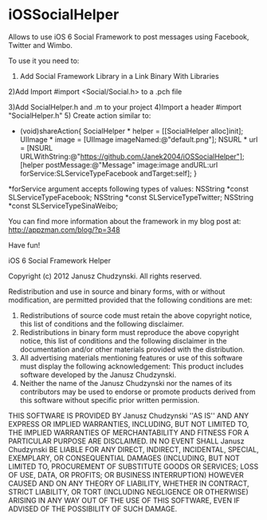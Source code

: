 iOSSocialHelper
===============

Allows to use iOS 6 Social Framework to post messages using Facebook, Twitter and Wimbo.

To use it you need to:
1) Add Social Framework Library in a Link Binary With Libraries

2)Add Import  #import <Social/Social.h> to a .pch file 

3)Add SocialHelper.h and .m to your project
4)Import a header #import "SocialHelper.h"
5) Create action similar to:
- (void)shareAction{
    SocialHelper * helper = [[SocialHelper alloc]init];
    UIImage * image = [UIImage imageNamed:@"default.png"];
    NSURL *  url = [NSURL URLWithString:@"https://github.com/Janek2004/iOSSocialHelper"];
    [helper postMessage:@"Message" image:image  andURL:url forService:SLServiceTypeFacebook andTarget:self];
}


*forService argument accepts following types of values:
NSString *const SLServiceTypeFacebook;
NSString *const SLServiceTypeTwitter;
NSString *const SLServiceTypeSinaWeibo;

You can find more information about the framework in my blog post at:
http://appzman.com/blog/?p=348

Have fun!

iOS 6 Social Framework Helper

Copyright (c) 2012 Janusz Chudzynski.
All rights reserved.

Redistribution and use in source and binary forms, with or without
modification, are permitted provided that the following conditions are met:
1. Redistributions of source code must retain the above copyright
   notice, this list of conditions and the following disclaimer.
2. Redistributions in binary form must reproduce the above copyright
   notice, this list of conditions and the following disclaimer in the
   documentation and/or other materials provided with the distribution.
3. All advertising materials mentioning features or use of this software
   must display the following acknowledgement:
   This product includes software developed by the Janusz Chudzynski.
4. Neither the name of the Janusz Chudzynski nor the
   names of its contributors may be used to endorse or promote products
   derived from this software without specific prior written permission.

THIS SOFTWARE IS PROVIDED BY Janusz Chudzynski ''AS IS'' AND ANY
EXPRESS OR IMPLIED WARRANTIES, INCLUDING, BUT NOT LIMITED TO, THE IMPLIED
WARRANTIES OF MERCHANTABILITY AND FITNESS FOR A PARTICULAR PURPOSE ARE
DISCLAIMED. IN NO EVENT SHALL Janusz Chudzynski BE LIABLE FOR ANY
DIRECT, INDIRECT, INCIDENTAL, SPECIAL, EXEMPLARY, OR CONSEQUENTIAL DAMAGES
(INCLUDING, BUT NOT LIMITED TO, PROCUREMENT OF SUBSTITUTE GOODS OR SERVICES;
LOSS OF USE, DATA, OR PROFITS; OR BUSINESS INTERRUPTION) HOWEVER CAUSED AND
ON ANY THEORY OF LIABILITY, WHETHER IN CONTRACT, STRICT LIABILITY, OR TORT
(INCLUDING NEGLIGENCE OR OTHERWISE) ARISING IN ANY WAY OUT OF THE USE OF THIS
SOFTWARE, EVEN IF ADVISED OF THE POSSIBILITY OF SUCH DAMAGE.